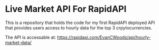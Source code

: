 # Live Market API For RapidAPI

This is a repository that holds the code for my first RapidAPI deployed API that provides users access to hourly data for the top 3 crpytocurrencies.

The API is accessable at: https://rapidapi.com/EvanCWoods/api/hourly-market-data/
